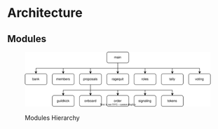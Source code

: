 # Architecture

## Modules

<figure><img src="../.gitbook/assets/modulesDAO.drawio.svg" alt=""><figcaption><p>Modules Hierarchy</p></figcaption></figure>
